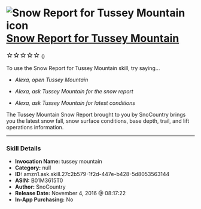 # &nbsp;<img src="skill_icon" alt="Snow Report for Tussey Mountain icon" width="36"> [Snow Report for Tussey Mountain](http://alexa.amazon.com/#skills/amzn1.ask.skill.27c2b579-1f2d-447e-b428-5d8053563144)
![0 stars](../../images/ic_star_border_black_18dp_1x.png)![0 stars](../../images/ic_star_border_black_18dp_1x.png)![0 stars](../../images/ic_star_border_black_18dp_1x.png)![0 stars](../../images/ic_star_border_black_18dp_1x.png)![0 stars](../../images/ic_star_border_black_18dp_1x.png) 0

To use the Snow Report for Tussey Mountain skill, try saying...

* *Alexa, open Tussey Mountain*

* *Alexa, ask Tussey Mountain for the snow report*

* *Alexa, ask Tussey Mountain for latest conditions*

The Tussey Mountain Snow Report brought to you by SnoCountry brings you the latest snow fall, snow surface conditions,  base depth, trail, and lift operations information.

***

### Skill Details

* **Invocation Name:** tussey mountain
* **Category:** null
* **ID:** amzn1.ask.skill.27c2b579-1f2d-447e-b428-5d8053563144
* **ASIN:** B01M3615T0
* **Author:** SnoCountry
* **Release Date:** November 4, 2016 @ 08:17:22
* **In-App Purchasing:** No
